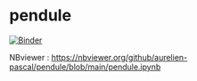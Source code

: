 # pendule

[![Binder](https://mybinder.org/badge_logo.svg)](https://mybinder.org/v2/gh/aurelien-pascal/pendule/HEAD)

NBviewer : https://nbviewer.org/github/aurelien-pascal/pendule/blob/main/pendule.ipynb
